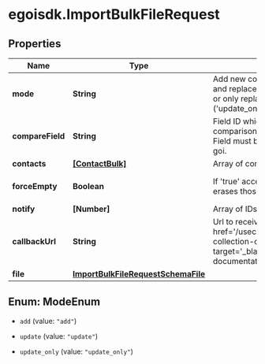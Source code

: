 # egoisdk.ImportBulkFileRequest

## Properties

Name | Type | Description | Notes
------------ | ------------- | ------------- | -------------
**mode** | **String** | Add new contacts only (&#39;add&#39;), add and replace existing ones (&#39;update&#39;) or only replace existing ones (&#39;update_only&#39;) | 
**compareField** | **String** | Field ID which will be mapped for comparison to prevent duplicates. Field must be set as unique in E-goi. | 
**contacts** | [**[ContactBulk]**](ContactBulk.md) | Array of contacts to import | 
**forceEmpty** | **Boolean** | If &#39;true&#39; accepts empty values and erases those fields | [optional] [default to false]
**notify** | **[Number]** | Array of IDs of the users to notify | [optional] 
**callbackUrl** | **String** | Url to receive the report &lt;a href&#x3D;&#39;/usecases/callbacks/#import-collection-of-contacts&#39; target&#x3D;&#39;_blank&#39;&gt;[Go to callback documentation]&lt;/a&gt; | [optional] 
**file** | [**ImportBulkFileRequestSchemaFile**](ImportBulkFileRequestSchemaFile.md) |  | 



## Enum: ModeEnum


* `add` (value: `"add"`)

* `update` (value: `"update"`)

* `update_only` (value: `"update_only"`)




